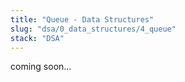 ```yaml
---
title: "Queue - Data Structures"
slug: "dsa/0_data_structures/4_queue"
stack: "DSA"
---
```

coming soon...